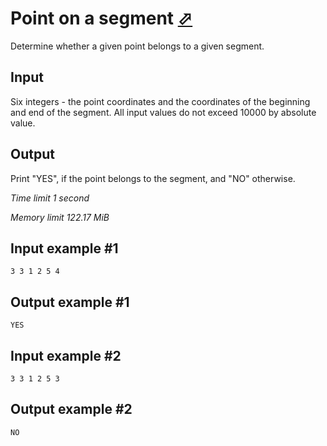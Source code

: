 # Point on a segment [⬀](https://www.e-olymp.com/en/contests/9009/problems/78063)

Determine whether a given point belongs to a given segment.

## Input

Six integers - the point coordinates and the coordinates of the beginning and end of the segment. All input values do not exceed 10000 by absolute value.

## Output

Print "YES", if the point belongs to the segment, and "NO" otherwise.

_Time limit 1 second_

_Memory limit 122.17 MiB_

## Input example #1
```
3 3 1 2 5 4
```

## Output example #1
```
YES
```

## Input example #2
```
3 3 1 2 5 3
```

## Output example #2
```
NO
```
